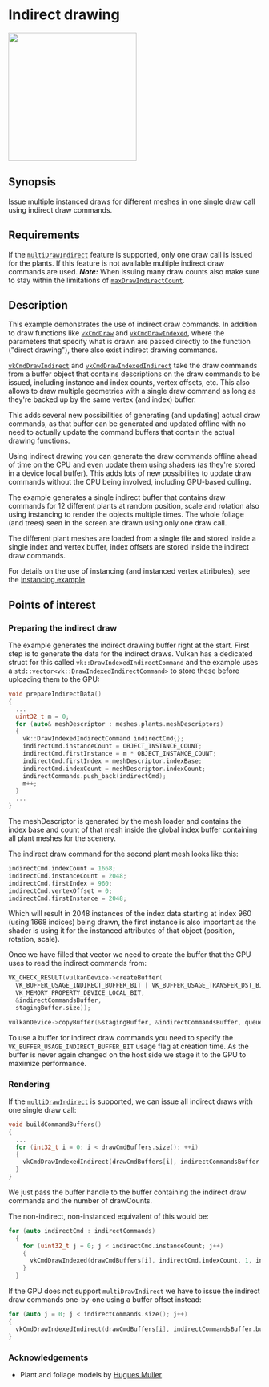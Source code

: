 # Indirect drawing

<img src="../screenshots/indirectdraw.jpg" height="256px">

## Synopsis

Issue multiple instanced draws for different meshes in one single draw call using indirect draw commands.

## Requirements
If the [`multiDrawIndirect`](http://vulkan.gpuinfo.org/listreports.php?feature=multiDrawIndirect) feature is supported, only one draw call is issued for the plants. If this feature is not available multiple indirect draw commands are used. ***Note:*** When issuing many draw counts also make sure to stay within the limitations of [`maxDrawIndirectCount`](http://vulkan.gpuinfo.org/listreports.php?limit=maxDrawIndirectCount).

## Description

This example demonstrates the use of indirect draw commands. In addition to draw functions like [`vkCmdDraw`](https://www.khronos.org/registry/vulkan/specs/1.0/man/html/vkCmdDraw.html) and [`vkCmdDrawIndexed`](https://www.khronos.org/registry/vulkan/specs/1.0/man/html/vkCmdDrawIndexed.html), where the parameters that specify what is drawn are passed directly to the function ("direct drawing"), there also exist indirect drawing commands.

[`vkCmdDrawIndirect`](https://www.khronos.org/registry/vulkan/specs/1.0/man/html/vkCmdDrawIndirect.html) and [`vkCmdDrawIndexedIndirect`](https://www.khronos.org/registry/vulkan/specs/1.0/man/html/vkCmdDrawIndexedIndirect.html) take the draw commands from a buffer object that contains descriptions on the draw commands to be issued, including instance and index counts, vertex offsets, etc. This also allows to draw multiple geometries with a single draw command as long as they're backed up by the same vertex (and index) buffer.

This adds several new possibilities of generating (and updating) actual draw commands, as that buffer can be generated and updated offline with no need to actually update the command buffers that contain the actual drawing functions.

Using indirect drawing you can generate the draw commands offline ahead of time on the CPU and even update them using shaders (as they're stored in a device local buffer). This adds lots of new possibilites to update draw commands without the CPU being involved, including GPU-based culling.

The example generates a single indirect buffer that contains draw commands for 12 different plants at random position, scale and rotation also using instancing to render the objects multiple times. The whole foliage (and trees) seen in the screen are drawn using only one draw call.

The different plant meshes are loaded from a single file and stored inside a single index and vertex buffer, index offsets are stored inside the indirect draw commands.

For details on the use of instancing (and instanced vertex attributes), see the [instancing example](../instancing)

## Points of interest

### Preparing the indirect draw
The example generates the indirect drawing buffer right at the start. First step is to generate the data for the indirect draws. Vulkan has a dedicated struct for this called `vk::DrawIndexedIndirectCommand` and the example uses a `std::vector<vk::DrawIndexedIndirectCommand>` to store these before uploading them to the GPU:
```cpp
void prepareIndirectData()
{
  ...
  uint32_t m = 0;
  for (auto& meshDescriptor : meshes.plants.meshDescriptors)
  {
    vk::DrawIndexedIndirectCommand indirectCmd{};
    indirectCmd.instanceCount = OBJECT_INSTANCE_COUNT;
    indirectCmd.firstInstance = m * OBJECT_INSTANCE_COUNT;
    indirectCmd.firstIndex = meshDescriptor.indexBase;
    indirectCmd.indexCount = meshDescriptor.indexCount;
    indirectCommands.push_back(indirectCmd);
    m++;
  }
  ...
}
```
The meshDescriptor is generated by the mesh loader and contains the index base and count of that mesh inside the global index buffer containing all plant meshes for the scenery.

The indirect draw command for the second plant mesh looks like this:
```cpp
indirectCmd.indexCount = 1668;
indirectCmd.instanceCount = 2048;
indirectCmd.firstIndex = 960;
indirectCmd.vertexOffset = 0;
indirectCmd.firstInstance = 2048;
```
Which will result in 2048 instances of the index data starting at index 960 (using 1668 indices) being drawn, the first instance is also important as the shader is using it for the instanced attributes of that object (position, rotation, scale).

Once we have filled that vector we need to create the buffer that the GPU uses to read the indirect commands from:

```cpp
VK_CHECK_RESULT(vulkanDevice->createBuffer(
  VK_BUFFER_USAGE_INDIRECT_BUFFER_BIT | VK_BUFFER_USAGE_TRANSFER_DST_BIT,
  VK_MEMORY_PROPERTY_DEVICE_LOCAL_BIT,
  &indirectCommandsBuffer,
  stagingBuffer.size));

vulkanDevice->copyBuffer(&stagingBuffer, &indirectCommandsBuffer, queue);
```
To use a buffer for indirect draw commands you need to specify the ```VK_BUFFER_USAGE_INDIRECT_BUFFER_BIT``` usage flag at creation time. As the buffer is never again changed on the host side we stage it to the GPU to maximize performance.

### Rendering
If the [`multiDrawIndirect`](http://vulkan.gpuinfo.org/listreports.php?feature=multiDrawIndirect) is supported, we can issue all indirect draws with one single draw call:
```cpp
void buildCommandBuffers()
{
  ...
  for (int32_t i = 0; i < drawCmdBuffers.size(); ++i)
  {
    vkCmdDrawIndexedIndirect(drawCmdBuffers[i], indirectCommandsBuffer.buffer, 0, indirectDrawCount, sizeof(vk::DrawIndexedIndirectCommand));
  }
}
```
We just pass the buffer handle to the buffer containing the indirect draw commands and the number of drawCounts.

The non-indirect, non-instanced equivalent of this would be:
```cpp
for (auto indirectCmd : indirectCommands)
  {
    for (uint32_t j = 0; j < indirectCmd.instanceCount; j++)
    {
      vkCmdDrawIndexed(drawCmdBuffers[i], indirectCmd.indexCount, 1, indirectCmd.firstIndex, 0, indirectCmd.firstInstance + j);
    }
  }
```

If the GPU does not support ```multiDrawIndirect``` we have to issue the indirect draw commands one-by-one using a buffer offset instead:
```cpp
for (auto j = 0; j < indirectCommands.size(); j++)
{
  vkCmdDrawIndexedIndirect(drawCmdBuffers[i], indirectCommandsBuffer.buffer, j * sizeof(vk::DrawIndexedIndirectCommand), 1, sizeof(vk::DrawIndexedIndirectCommand));
}
```

### Acknowledgements
- Plant and foliage models by [Hugues Muller](http://www.yughues-folio.com/)
